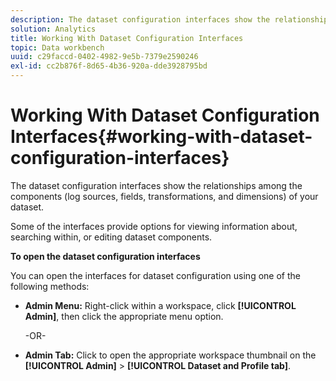 ```yaml
---
description: The dataset configuration interfaces show the relationships among the components (log sources, fields, transformations, and dimensions) of your dataset.
solution: Analytics
title: Working With Dataset Configuration Interfaces
topic: Data workbench
uuid: c29faccd-0402-4982-9e5b-7379e2590246
exl-id: cc2b876f-8d65-4b36-920a-dde3928795bd
---
```

# Working With Dataset Configuration Interfaces{#working-with-dataset-configuration-interfaces}

The dataset configuration interfaces show the relationships among the components (log sources, fields, transformations, and dimensions) of your dataset.

 Some of the interfaces provide options for viewing information about, searching within, or editing dataset components.

**To open the dataset configuration interfaces**

You can open the interfaces for dataset configuration using one of the following methods:

* **Admin Menu:** Right-click within a workspace, click **[!UICONTROL Admin]**, then click the appropriate menu option.

  -OR- 

* **Admin Tab:** Click to open the appropriate workspace thumbnail on the **[!UICONTROL Admin]** > **[!UICONTROL Dataset and Profile tab]**.
